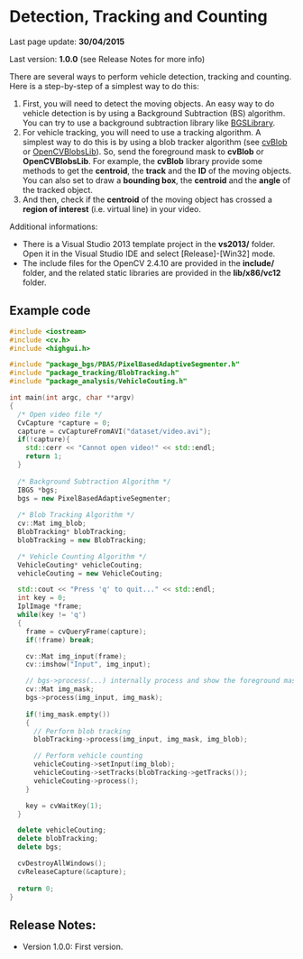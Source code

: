 Detection, Tracking and Counting
========================================

Last page update: **30/04/2015**

Last version: **1.0.0** (see Release Notes for more info)


There are several ways to perform vehicle detection, tracking and counting.
Here is a step-by-step of a simplest way to do this: 

1. First, you will need to detect the moving objects. An easy way to do vehicle detection is by using a Background Subtraction (BS) algorithm. You can try to use a background subtraction library like [BGSLibrary](https://github.com/andrewssobral/bgslibrary#bgslibrary).
2. For vehicle tracking, you will need to use a tracking algorithm. A simplest way to do this is by using a blob tracker algorithm (see [cvBlob](https://code.google.com/p/cvblob/) or [OpenCVBlobsLib](http://opencvblobslib.github.io/opencvblobslib/)). So, send the foreground mask to **cvBlob** or **OpenCVBlobsLib**. For example, the **cvBlob** library provide some methods to get the **centroid**, the **track** and the **ID** of the moving objects. You can also set to draw a **bounding box**, the **centroid** and the **angle** of the tracked object.
3. And then, check if the **centroid** of the moving object has crossed a **region of interest** (i.e. virtual line) in your video.

Additional informations:
* There is a Visual Studio 2013 template project in the **vs2013/** folder. Open it in the Visual Studio IDE and select [Release]-[Win32] mode.
* The include files for the OpenCV 2.4.10 are provided in the **include/** folder, and the related static libraries are provided in the **lib/x86/vc12** folder.


Example code
------------
```C++
#include <iostream>
#include <cv.h>
#include <highgui.h>

#include "package_bgs/PBAS/PixelBasedAdaptiveSegmenter.h"
#include "package_tracking/BlobTracking.h"
#include "package_analysis/VehicleCouting.h"

int main(int argc, char **argv)
{
  /* Open video file */
  CvCapture *capture = 0;
  capture = cvCaptureFromAVI("dataset/video.avi");
  if(!capture){
    std::cerr << "Cannot open video!" << std::endl;
    return 1;
  }
  
  /* Background Subtraction Algorithm */
  IBGS *bgs;
  bgs = new PixelBasedAdaptiveSegmenter;
  
  /* Blob Tracking Algorithm */
  cv::Mat img_blob;
  BlobTracking* blobTracking;
  blobTracking = new BlobTracking;

  /* Vehicle Counting Algorithm */
  VehicleCouting* vehicleCouting;
  vehicleCouting = new VehicleCouting;

  std::cout << "Press 'q' to quit..." << std::endl;
  int key = 0;
  IplImage *frame;
  while(key != 'q')
  {
    frame = cvQueryFrame(capture);
    if(!frame) break;

    cv::Mat img_input(frame);
    cv::imshow("Input", img_input);

    // bgs->process(...) internally process and show the foreground mask image
    cv::Mat img_mask;
    bgs->process(img_input, img_mask);
    
    if(!img_mask.empty())
    {
      // Perform blob tracking
      blobTracking->process(img_input, img_mask, img_blob);

      // Perform vehicle counting
      vehicleCouting->setInput(img_blob);
      vehicleCouting->setTracks(blobTracking->getTracks());
      vehicleCouting->process();
    }

    key = cvWaitKey(1);
  }

  delete vehicleCouting;
  delete blobTracking;
  delete bgs;

  cvDestroyAllWindows();
  cvReleaseCapture(&capture);
  
  return 0;
}
```

Release Notes:
--------------
* Version 1.0.0:
First version.
